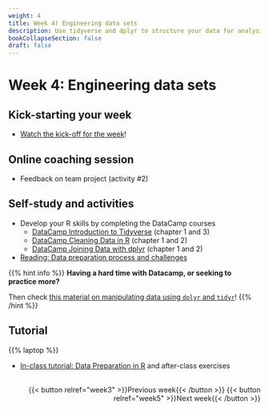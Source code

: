 ```yaml
---
weight: 4
title: Week 4) Engineering data sets
description: Use tidyverse and dplyr to structure your data for analysis.
bookCollapseSection: false
draft: false
---
```


# Week 4: Engineering data sets


## Kick-starting your week
- [Watch the kick-off for the week](https://youtu.be/z_Hh1jlL1Ac)!

## Online coaching session
- Feedback on team project (activity #2)

## Self-study and activities
- Develop your R skills by completing the DataCamp courses
    - [DataCamp Introduction to Tidyverse](https://datacamp.com/courses/introduction-to-the-tidyverse/data-wrangling-1?ex=1) (chapter 1 and 3)
    - [DataCamp Cleaning Data in R](https://datacamp.com/courses/cleaning-data-in-r) (chapter 1 and 2)
    - [DataCamp Joining Data with dplyr](https://datacamp.com/courses/joining-data-with-dplyr/joining-tables-1) (chapter 1 and 2)
- [Reading: Data preparation process and challenges](https://www.topbots.com/data-preparation-for-machine-learning/)

{{% hint info %}}
__Having a hard time with Datacamp, or seeking to practice more?__

Then check [this material on manipulating data using `dplyr` and `tidyr`](https://cengel.github.io/R-data-wrangling/)!
{{% /hint %}}

<!--- Demo clips on efficiency gains <!-- (2-minute clips); or podcasts-->

## Tutorial
{{% laptop %}}

- [In-class tutorial: Data Preparation in R](docs/tutorials/data-preparation) and after-class exercises


<!--
## Self-study and activities
<!--
- [Marketing Analytics for Data-Rich Environments (pp. 97-108)](http://dx.doi.org/10.1509/jm.15.0413)-->
<!--- The ITO (input-transformation-output) process
- Zooming in on "transformation": common data operations (and how they're related to different data set types)-->
<!--- Video: data set engineering (Hannes)
-->


<!--- Ethics in scraping and APIs *live*
-->

<br>


<div style="text-align: right">
{{< button relref="week3" >}}Previous week{{< /button >}}
{{< button relref="week5" >}}Next week{{< /button >}}
</div>
